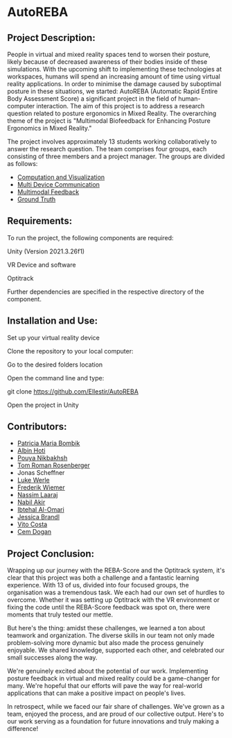# AutoREBA

## Project Description:
People in virtual and mixed reality spaces tend to worsen their posture, likely because of decreased awareness of their bodies inside of these simulations.
With the upcoming shift to implementing these technologies at workspaces, humans will spend an increasing amount of time using virtual reality applications.
In order to minimise the damage caused by suboptimal posture in these situations, we started: AutoREBA (Automatic Rapid Entire Body Assessment Score) a significant project in the field of human-computer interaction. 
The aim of this project is to address a research question related to posture ergonomics in Mixed Reality. The overarching theme of the project is "Multimodal Biofeedback for Enhancing Posture Ergonomics in Mixed Reality."

The project involves approximately 13 students working collaboratively to answer the research question. The team comprises four groups, each consisting of three members and a project manager. The groups are divided as follows:
- [Computation and Visualization](Documentation/Computation&Visualization.md)
- [Multi Device Communication](Documentation/Multi_Device_Communication.md)
- [Multimodal Feedback](Documentation/Multimodal_Feedback.md)
- [Ground Truth](Documentation/Ground_Truth.md)

## Requirements:
To run the project, the following components are required:

Unity (Version 2021.3.26f1) 

VR Device and software

Optitrack

Further dependencies are specified in the respective directory of the component.

## Installation and Use:
Set up your virtual reality device

Clone the repository to your local computer: 

Go to the desired folders location
	 
Open the command line and type:
	 
git clone https://github.com/Ellestir/AutoREBA
	 
Open the project in Unity 


## Contributors:
- [Patricia Maria Bombik](http://github.com/PatPatDango)
- [Albin Hoti](http://github.com/albinh55)
- [Pouya Nikbakhsh](http://github.com/pouya-nik)
- [Tom Roman Rosenberger](http://github.com/Ellestir)
- Jonas Scheffner
- [Luke Werle](https://github.com/Luke-Werle-99)
- [Frederik Wiemer](http://github.com/FreddyOs)
- [Nassim Laaraj](https://github.com/Nassim795)
- [Nabil Akir](https://github.com/nabil-ak)
- [Ibtehal Al-Omari](https://github.com/ib1907)
- [Jessica Brandl](https://github.com/JessBrandl)
- [Vito Costa](https://github.com/VitoCostaaa)
- [Cem Dogan](https://github.com/DoganCem)

## Project Conclusion:

Wrapping up our journey with the REBA-Score and the Optitrack system, it's clear that this project was both a challenge and a fantastic learning experience. With 13 of us, divided into four focused groups, the organisation was a tremendous task.
We each had our own set of hurdles to overcome. Whether it was setting up Optitrack with the VR environment or fixing the code until the REBA-Score feedback was spot on, there were moments that truly tested our mettle.

But here's the thing: amidst these challenges, we learned a ton about teamwork and organization. The diverse skills in our team not only made problem-solving more dynamic but also made the process genuinely enjoyable. We shared knowledge, supported each other, and celebrated our small successes along the way.

We're genuinely excited about the potential of our work. Implementing posture feedback in virtual and mixed reality could be a game-changer for many. We're hopeful that our efforts will pave the way for real-world applications that can make a positive impact on people's lives.

In retrospect, while we faced our fair share of challenges. We've grown as a team, enjoyed the process, and are proud of our collective output. Here's to our work serving as a foundation for future innovations and truly making a difference!
